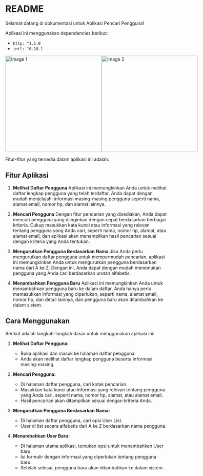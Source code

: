 # README

Selamat datang di dokumentasi untuk Aplikasi Pencari Pengguna!

Aplikasi ini menggunakan dependencies berikut:

- `http: ^1.1.0`
- `intl: ^0.18.1`
<div style="display: flex;">
  <img src="https://cdn.discordapp.com/attachments/1055490015834157058/1140483076556849152/Screenshot_1691982718.png" alt="Image 1" width="300" height="auto">
  <img src="https://media.discordapp.net/attachments/1055490015834157058/1140483076779151471/Screenshot_1691982721.png" alt="Image 2" width="300" height="auto">
</div>

Fitur-fitur yang tersedia dalam aplikasi ini adalah:

## Fitur Aplikasi

1. **Melihat Daftar Pengguna**
   Aplikasi ini memungkinkan Anda untuk melihat daftar lengkap pengguna yang telah terdaftar. Anda dapat dengan mudah menjelajahi informasi masing-masing pengguna seperti nama, alamat email, nomor hp, dan alamat lainnya.

2. **Mencari Pengguna**
   Dengan fitur pencarian yang disediakan, Anda dapat mencari pengguna yang diinginkan dengan cepat berdasarkan berbagai kriteria. Cukup masukkan kata kunci atau informasi yang relevan tentang pengguna yang Anda cari, seperti nama, nomor hp, alamat, atau alamat email, dan aplikasi akan menampilkan hasil pencarian sesuai dengan kriteria yang Anda tentukan.

3. **Mengurutkan Pengguna Berdasarkan Nama**
   Jika Anda perlu mengurutkan daftar pengguna untuk mempermudah pencarian, aplikasi ini memungkinkan Anda untuk mengurutkan pengguna berdasarkan nama dari A ke Z. Dengan ini, Anda dapat dengan mudah menemukan pengguna yang Anda cari berdasarkan urutan alfabetis.

4. **Menambahkan Pengguna Baru**
   Aplikasi ini memungkinkan Anda untuk menambahkan pengguna baru ke dalam daftar. Anda hanya perlu memasukkan informasi yang diperlukan, seperti nama, alamat email, nomor hp, dan detail lainnya, dan pengguna baru akan ditambahkan ke dalam sistem.

## Cara Menggunakan

Berikut adalah langkah-langkah dasar untuk menggunakan aplikasi ini:

1. **Melihat Daftar Pengguna:**
   - Buka aplikasi dan masuk ke halaman daftar pengguna.
   - Anda akan melihat daftar lengkap pengguna beserta informasi masing-masing.

2. **Mencari Pengguna:**
   - Di halaman daftar pengguna, cari kotak pencarian.
   - Masukkan kata kunci atau informasi yang relevan tentang pengguna yang Anda cari, seperti nama, nomor hp, alamat, atau alamat email.
   - Hasil pencarian akan ditampilkan sesuai dengan kriteria Anda.

3. **Mengurutkan Pengguna Berdasarkan Nama:**
   - Di halaman daftar pengguna, cari opsi User List.
   - User di list secara alfabetis dari A ke Z berdasarkan nama pengguna.

4. **Menambahkan User Baru:**
   - Di halaman utama aplikasi, temukan opsi untuk menambahkan User baru.
   - Isi formulir dengan informasi yang diperlukan tentang pengguna baru.
   - Setelah selesai, pengguna baru akan ditambahkan ke dalam sistem.

